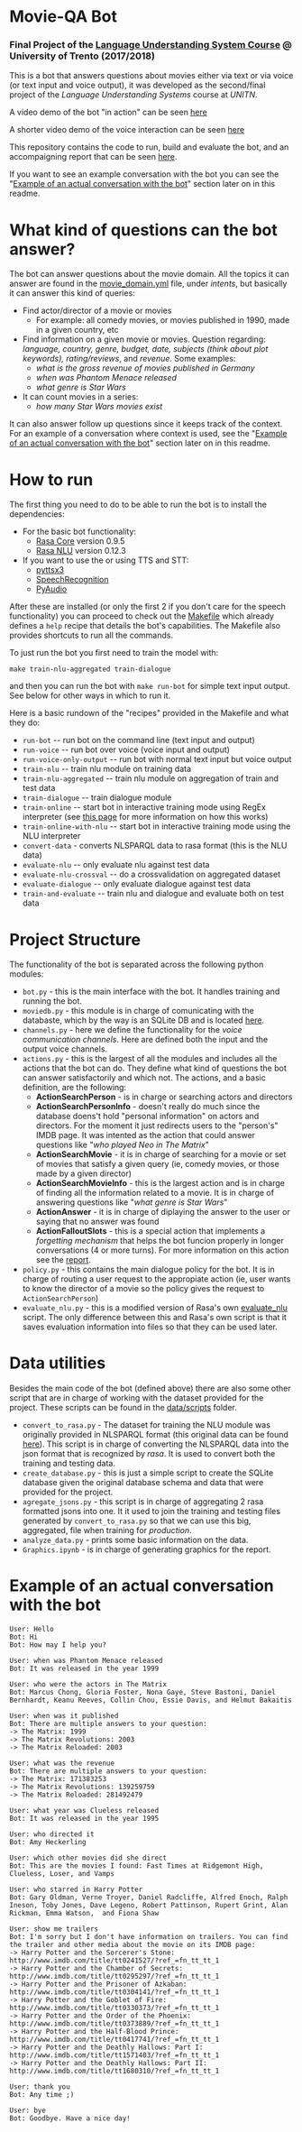 # Movie-QA Bot
### Final Project of the [Language Understanding System Course](http://disi.unitn.it/~riccardi/page7/page13/page13.html) @ University of Trento (2017/2018)

This is a bot that answers questions about movies either via text or via voice (or text input and voice output), it was developed as the second/final project of the *Language Understanding Systems* course at *UNITN*. 

A video demo of the bot "in action" can be seen [here](https://youtu.be/VY7iOqNmrtM)

A shorter video demo of the voice interaction can be seen [here](https://www.youtube.com/watch?v=ZONcjcRzQLM&feature=youtu.be)

This repository contains the code to run, build and evaluate the bot, and an accompaigning report that can be seen [here](https://github.com/tupini07/Movie-QA-Bot/blob/master/report/report.pdf).

If you want to see an example conversation with the bot you can see the "[Example of an actual conversation with the bot](#example-of-an-actual-conversation-with-the-bot)" section later on in this readme. 

# What kind of questions can the bot answer?

The bot can answer questions about the movie domain. All the topics it can answer are found in the [movie_domain.yml](https://github.com/tupini07/Movie-QA-Bot/blob/370d23441eeea3077dccbf46ba0e44a9fe4a1aa5/movie_domain.yml#L78) file, under *intents*, but basically it can answer this kind of queries:

- Find actor/director of a movie or movies 
    - For example: all comedy movies, or movies published in 1990, made in a given country, etc
- Find information on a given movie or movies. Question regarding: *language, country, genre, budget, date, subjects (think about plot keywords), rating/reviews*, and *revenue*. Some examples:
    - *what is the gross revenue of movies published in Germany*
    - *when was Phantom Menace released*
    - *what genre is Star Wars*
- It can count movies in a series:
    - *how many Star Wars movies exist*

It can also answer follow up questions since it keeps track of the context. For an example of a conversation where context is used, see the "[Example of an actual conversation with the bot](#example-of-an-actual-conversation-with-the-bot)" section later on in this readme.


# How to run

The first thing you need to do to be able to run the bot is to install the dependencies:

- For the basic bot functionality:
    - [Rasa Core](https://github.com/RasaHQ/rasa_core) version 0.9.5
    - [Rasa NLU](https://github.com/RasaHQ/rasa_nlu) version 0.12.3
- If you want to use the or using TTS and STT:
    - [pyttsx3](https://github.com/nateshmbhat/pyttsx3)
    - [SpeechRecognition](https://pypi.org/project/SpeechRecognition/)
    - [PyAudio](http://people.csail.mit.edu/hubert/pyaudio/)

After these are installed (or only the first 2 if you don't care for the speech functionality) you can proceed to check out the [Makefile](https://github.com/tupini07/Movie-QA-Bot/blob/master/Makefile) which already defines a `help` recipe that details the bot's capabilities. The Makefile also provides shortcuts to run all the commands. 

To just run the bot you first need to train the model with:

`make train-nlu-aggregated train-dialogue`

and then you can run the bot with `make run-bot` for simple text input output. See below for other ways in which to run it.

Here is a basic rundown of the "recipes" provided in the Makefile and what they do:

- `run-bot` -- run bot on the command line (text input and output)
- `run-voice` -- run bot over voice (voice input and output)
- `run-voice-only-output` -- run bot with normal text input but voice output
- `train-nlu` -- train nlu module on training data
- `train-nlu-aggregated` -- train nlu module on aggregation of train and test data
- `train-dialogue` -- train dialogue module
- `train-online` -- start bot in interactive training mode using RegEx interpreter (see [this page](https://core.rasa.com/tutorial_interactive_learning.html) for more information on how this works)
- `train-online-with-nlu` -- start bot in interactive training mode using the NLU interpreter
- `convert-data` - converts NLSPARQL data to rasa format (this is the NLU data)
- `evaluate-nlu` -- only evaluate nlu against test data
- `evaluate-nlu-crossval` -- do a crossvalidation on aggregated dataset
- `evaluate-dialogue` -- only evaluate dialogue against test data
- `train-and-evaluate` -- train nlu and dialogue and evaluate both on test data


# Project Structure

The functionality of the bot is separated across the following python modules:

- `bot.py` - this is the main interface with the bot. It handles training and running the bot.
- `moviedb.py` - this module is in charge of comunicating with the databaste, which by the way is an SQLite DB and is located [here](https://github.com/tupini07/Movie-QA-Bot/tree/master/data/db).
- `channels.py` - here we define the functionality for the *voice communication channels*. Here are defined both the input and the output voice channels.
- `actions.py` - this is the largest of all the modules and includes all the actions that the bot can do. They define what kind of questions the bot can answer satisfactorily and which not. The actions, and a basic definition, are the following:
    -  **ActionSearchPerson** - is in charge or searching actors and directors
    -  **ActionSearchPersonInfo** - doesn't really do much since the database doens't hold "personal information" on actors and directors. For the moment it just redirects users to the "person's" IMDB page. It was intented as the action that could answer questions like "*who played Neo in The Matrix*"
    -  **ActionSearchMovie** - it is in charge of searching for a movie or set of movies that satisfy a given query (ie, comedy movies, or those made by a given director)
    -  **ActionSearchMovieInfo** - this is the largest action and is in charge of finding all the information related to a movie. It is in charge of answering questions like "*what genre is Star Wars*"
    -  **ActionAnswer** - it is in charge of diplaying the answer to the user or saying that no answer was found
    -  **ActionFalloutSlots** - this is a special action that implements a *forgetting mechanism* that helps the bot funcion properly in longer conversations (4 or more turns). For more information on this action see the [report](https://github.com/tupini07/Movie-QA-Bot/blob/master/report/report.pdf).
- `policy.py` - this contains the main dialogue policy for the bot. It is in charge of routing a user request to the appropiate action (ie, user wants to know the director of a movie so the policy gives the request to `ActionSearchPerson`)
- `evaluate_nlu.py` - this is a modified version of Rasa's own [evaluate_nlu](https://github.com/RasaHQ/rasa_nlu/blob/ed00590df2e72a7fceec07aeb67aa12bfb13ad42/rasa_nlu/evaluate.py) script. The only difference between this and Rasa's own script is that it saves evaluation information into files so that they can be used later.


# Data utilities

Besides the main code of the bot (defined above) there are also some other script that are in charge of working with the dataset provided for the project. These scripts can be found in the [data/scripts](https://github.com/tupini07/Movie-QA-Bot/tree/master/data/scripts) folder. 

- `convert_to_rasa.py` - The dataset for training the NLU module was originally provided in NLSPARQL format (this original data can be found [here](https://github.com/tupini07/Movie-QA-Bot/tree/master/data/NLSPARQL)). This script is in charge of converting the NLSPARQL data into the json format that is recognized by *rasa*. It is used to convert both the training and testing data.
- `create_database.py` - this is just a simple script to create the SQLite database given the original database schema and data that were provided for the project.
- `agregate_jsons.py` - this script is in charge of aggregating 2 rasa formatted jsons into one. It it used to join the training and testing files generated by `convert_to_rasa.py` so that we can use this big, aggregated, file when training for *production*.
- `analyze_data.py` - prints some basic information on the data.
- `Graphics.ipynb` - is in charge of generating graphics for the report. 


# Example of an actual conversation with the bot

```
User: Hello
Bot: Hi
Bot: How may I help you?

User: when was Phantom Menace released
Bot: It was released in the year 1999

User: who were the actors in The Matrix
Bot: Marcus Chong, Gloria Foster, Nona Gaye, Steve Bastoni, Daniel Bernhardt, Keanu Reeves, Collin Chou, Essie Davis, and Helmut Bakaitis

User: when was it published
Bot: There are multiple answers to your question: 
-> The Matrix: 1999
-> The Matrix Revolutions: 2003
-> The Matrix Reloaded: 2003

User: what was the revenue
Bot: There are multiple answers to your question: 
-> The Matrix: 171383253
-> The Matrix Revolutions: 139259759
-> The Matrix Reloaded: 281492479

User: what year was Clueless released
Bot: It was released in the year 1995

User: who directed it
Bot: Amy Heckerling

User: which other movies did she direct
Bot: This are the movies I found: Fast Times at Ridgemont High, Clueless, Loser, and Vamps

User: who starred in Harry Potter
Bot: Gary Oldman, Verne Troyer, Daniel Radcliffe, Alfred Enoch, Ralph Ineson, Toby Jones, Dave Legeno, Robert Pattinson, Rupert Grint, Alan Rickman, Emma Watson,  and Fiona Shaw

User: show me trailers
Bot: I'm sorry but I don't have information on trailers. You can find the trailer and other media about the movie on its IMDB page:  
-> Harry Potter and the Sorcerer's Stone: http://www.imdb.com/title/tt0241527/?ref_=fn_tt_tt_1
-> Harry Potter and the Chamber of Secrets: http://www.imdb.com/title/tt0295297/?ref_=fn_tt_tt_1
-> Harry Potter and the Prisoner of Azkaban: http://www.imdb.com/title/tt0304141/?ref_=fn_tt_tt_1
-> Harry Potter and the Goblet of Fire: http://www.imdb.com/title/tt0330373/?ref_=fn_tt_tt_1
-> Harry Potter and the Order of the Phoenix: http://www.imdb.com/title/tt0373889/?ref_=fn_tt_tt_1
-> Harry Potter and the Half-Blood Prince: http://www.imdb.com/title/tt0417741/?ref_=fn_tt_tt_1
-> Harry Potter and the Deathly Hallows: Part I: http://www.imdb.com/title/tt1571403/?ref_=fn_tt_tt_1
-> Harry Potter and the Deathly Hallows: Part II: http://www.imdb.com/title/tt1680310/?ref_=fn_tt_tt_1

User: thank you
Bot: Any time ;)

User: bye
Bot: Goodbye. Have a nice day!
```
